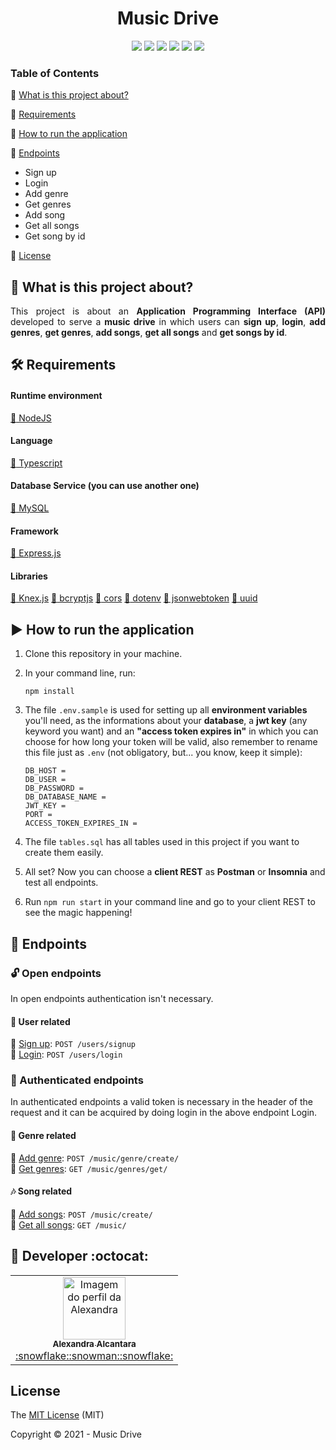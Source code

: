 <h1 align="center">Music Drive</h1>

<p align="center">

  <img src="https://img.shields.io/badge/Node.js-43853D?style=&logo=node-dot-js&logoColor=white" />
  <img src="https://img.shields.io/badge/TypeScript-007ACC?style=&logo=typescript&logoColor=white"/>
  <img src="https://img.shields.io/badge/Express.js-000000?style=&logo=express&logoColor=white" />
  <img src="https://img.shields.io/badge/MySQL-00000F?style=&logo=mysql&logoColor=white" />
  <img src="http://img.shields.io/static/v1?label=License&message=MIT&color=blue&style="/>
  <img src="http://img.shields.io/static/v1?label=Status&message=finished&color=green&style="/>

### Table of Contents

:small_blue_diamond: [What is this project about?](#page_with_curl-what-is-this-project-about)

:small_blue_diamond: [Requirements](#hammer_and_wrench-requirements)

:small_blue_diamond: [How to run the application](#arrow_forward-how-to-run-the-application)

:small_blue_diamond: [Endpoints](#triangular_flag_on_post-endpoints)

- Sign up
- Login
- Add genre
- Get genres
- Add song
- Get all songs
- Get song by id

:small_blue_diamond: [License](#license)

## :page_with_curl: What is this project about?

<p align="justify">
  This project is about an <strong>Application Programming Interface (API)</strong> developed to serve a <strong>music drive</strong> in which users can <strong>sign up</strong>, <strong>login</strong>, <strong>add genres</strong>, <strong>get genres</strong>, <strong>add songs</strong>, <strong>get all songs</strong> and <strong>get songs by id</strong>.
</p>

## :hammer_and_wrench: Requirements

#### Runtime environment

<a href="https://nodejs.org/en/">:small_blue_diamond: NodeJS</a>

#### Language

<a href="https://www.typescriptlang.org/
">:small_blue_diamond: Typescript</a>

#### Database Service (you can use another one)

<a href="https://www.mysql.com/">:small_blue_diamond: MySQL</a>

#### Framework

<a href="https://expressjs.com/pt-br/">:small_blue_diamond: Express.js</a>

#### Libraries

<a href="http://knexjs.org/">:small_blue_diamond: Knex.js</a>
<a href="https://www.npmjs.com/package/bcryptjs">:small_blue_diamond: bcryptjs</a>
<a href="https://www.npmjs.com/package/cors">:small_blue_diamond: cors</a>
<a href="https://www.npmjs.com/package/dotenv">:small_blue_diamond: dotenv</a>
<a href="https://www.npmjs.com/package/jsonwebtoken">:small_blue_diamond: jsonwebtoken</a>
<a href="https://www.npmjs.com/package/uuid">:small_blue_diamond: uuid</a>

## :arrow_forward: How to run the application

1.  Clone this repository in your machine.

2.  In your command line, run:

    `npm install`

3.  The file `.env.sample` is used for setting up all **environment variables** you'll need, as the informations about your **database**, a **jwt key** (any keyword you want) and an **"access token expires in"** in which you can choose for how long your token will be valid, also remember to rename this file just as `.env` (not obligatory, but... you know, keep it simple):

        DB_HOST =
        DB_USER =
        DB_PASSWORD =
        DB_DATABASE_NAME =
        JWT_KEY =
        PORT =
        ACCESS_TOKEN_EXPIRES_IN =

4.  The file `tables.sql` has all tables used in this project if you want to create them easily.

5.  All set? Now you can choose a **client REST** as **Postman** or **Insomnia** and test all endpoints.

6.  Run `npm run start` in your command line and go to your client REST to see the magic happening!

## :triangular_flag_on_post: Endpoints

### :unlock: Open endpoints

In open endpoints authentication isn't necessary.

#### :metal: User related

:small_blue_diamond: [Sign up](apidocs/responses_examples/user/sign_up.md): `POST /users/signup`<br>
:small_blue_diamond: [Login](apidocs/responses_examples/user/login.md): `POST /users/login`

### :closed_lock_with_key: Authenticated endpoints

In authenticated endpoints a valid token is necessary in the header of the request and it can be acquired by doing login in the above endpoint Login.

#### 👯 Genre related

:small_blue_diamond: [Add genre](apidocs/responses_examples/genre/add_genre.md): `POST /music/genre/create/`<br>
:small_blue_diamond: [Get genres](apidocs/responses_examples/genre/get_genres.md): `GET /music/genres/get/`<br>

#### 🎶 Song related

:small_blue_diamond: [Add songs](apidocs/responses_examples/song/add_song.md): `POST /music/create/`<br>
:small_blue_diamond: [Get all songs](apidocs/responses_examples/song/get_all_songs.md): `GET /music/`<br>

## :rocket: Developer :octocat:

<table>
  <tr>
    <td align="center"><a href="https://github.com/alexa2me">
    <img src="https://avatars.githubusercontent.com/u/63327969?s=460&v=4" width="100px" alt="Imagem do perfil da Alexandra"/>
    <br />
    <sub><b>Alexandra Alcantara</b></sub><br />:snowflake::snowman::snowflake:</td>
</table>

## License

The [MIT License](https://choosealicense.com/licenses/mit/) (MIT)

Copyright :copyright: 2021 - Music Drive
